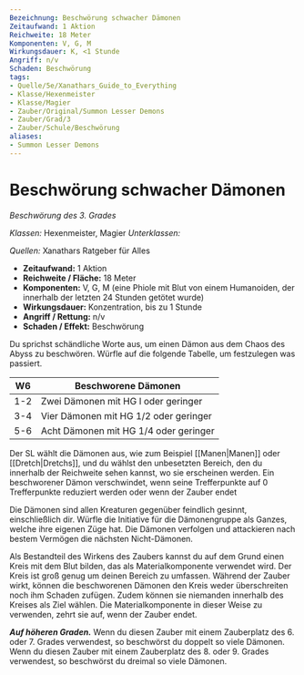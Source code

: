 ```yaml
---
Bezeichnung: Beschwörung schwacher Dämonen
Zeitaufwand: 1 Aktion
Reichweite: 18 Meter
Komponenten: V, G, M
Wirkungsdauer: K, <1 Stunde
Angriff: n/v
Schaden: Beschwörung
tags: 
- Quelle/5e/Xanathars_Guide_to_Everything
- Klasse/Hexenmeister
- Klasse/Magier
- Zauber/Original/Summon Lesser Demons
- Zauber/Grad/3
- Zauber/Schule/Beschwörung
aliases: 
- Summon Lesser Demons
---
```

# Beschwörung schwacher Dämonen
_Beschwörung des 3. Grades_

_Klassen:_ Hexenmeister, Magier
_Unterklassen:_

_Quellen:_ Xanathars Ratgeber für Alles

- **Zeitaufwand:** 1 Aktion
- **Reichweite / Fläche:** 18 Meter
- **Komponenten:** V, G, M (eine Phiole mit Blut von einem Humanoiden, der innerhalb der letzten 24 Stunden getötet wurde)
- **Wirkungsdauer:** Konzentration, bis zu 1 Stunde
- **Angriff / Rettung:** n/v
- **Schaden / Effekt:**  Beschwörung

Du sprichst schändliche Worte aus, um einen Dämon aus dem Chaos des Abyss zu beschwören. Würfle auf die folgende Tabelle, um festzulegen was passiert.

| W6  | Beschworene Dämonen                   |
| --- | ------------------------------------- |
| 1-2 | Zwei Dämonen mit HG l oder geringer   |
| 3-4 | Vier Dämonen mit HG 1/2 oder geringer |
| 5-6 | Acht Dämonen mit HG 1/4 oder geringer |

Der SL wählt die Dämonen aus, wie zum Beispiel [[Manen|Manen]] oder [[Dretch|Dretchs]], und du wählst den unbesetzten Bereich, den du innerhalb der Reichweite sehen kannst, wo sie erscheinen werden. Ein beschworener Dämon verschwindet, wenn seine Trefferpunkte auf 0 Trefferpunkte reduziert werden oder wenn der Zauber endet

Die Dämonen sind allen Kreaturen gegenüber feindlich gesinnt, einschließlich dir. Würfle die Initiative für die Dämonengruppe als Ganzes, welche ihre eigenen Züge hat. Die Dämonen verfolgen und attackieren nach bestem Vermögen die nächsten Nicht-Dämonen.

Als Bestandteil des Wirkens des Zaubers kannst du auf dem Grund einen Kreis mit dem Blut bilden, das als Materialkomponente verwendet wird. Der Kreis ist groß genug um deinen Bereich zu umfassen. Während der Zauber wirkt, können die beschworenen Dämonen den Kreis weder überschreiten noch ihm Schaden zufügen. Zudem können sie niemanden innerhalb des Kreises als Ziel wählen. Die Materialkomponente in dieser Weise zu verwenden, zehrt sie auf, wenn der Zauber endet.

**_Auf höheren Graden._** Wenn du diesen Zauber mit einem Zauberplatz des 6. oder 7. Grades verwendest, so beschwörst du doppelt so viele Dämonen. Wenn du diesen Zauber mit einem Zauberplatz des 8. oder 9. Grades verwendest, so beschwörst du dreimal so viele Dämonen.